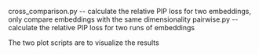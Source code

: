 cross_comparison.py -- calculate the relative PIP loss for two embeddings, only compare embeddings with the same dimensionality
pairwise.py -- calculate the relative PIP loss for two runs of embeddings

The two plot scripts are to visualize the results
